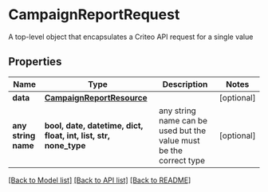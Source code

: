 # CampaignReportRequest

A top-level object that encapsulates a Criteo API request for a single value

## Properties
Name | Type | Description | Notes
------------ | ------------- | ------------- | -------------
**data** | [**CampaignReportResource**](CampaignReportResource.md) |  | [optional] 
**any string name** | **bool, date, datetime, dict, float, int, list, str, none_type** | any string name can be used but the value must be the correct type | [optional]

[[Back to Model list]](../README.md#documentation-for-models) [[Back to API list]](../README.md#documentation-for-api-endpoints) [[Back to README]](../README.md)


